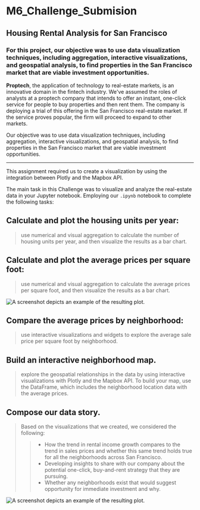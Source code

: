 # **M6_Challenge_Submision**
## **Housing Rental Analysis for San Francisco**
###  For this project, our objective was to use data visualization techniques, including aggregation, interactive visualizations, and geospatial analysis, to find properties in the San Francisco market that are viable investment opportunities.


**Proptech**, the application of technology to real-estate markets, is an innovative domain in the fintech industry. We've assumed the roles of analysts at a proptech company that intends to offer an instant, one-click service for people to buy properties and then rent them. The company is deploying a trial of this offering in the San Francisco real-estate market. If the service proves popular, the firm will proceed to expand to other markets.

Our objective was to use data visualization techniques, including aggregation, interactive visualizations, and geospatial analysis, to find properties in the San Francisco market that are viable investment opportunities.

---

This assignment required us to create a visualization by using the integration between Plotly and the Mapbox API. 

The main task in this Challenge was to visualize and analyze the real-estate data in your Jupyter notebook. Employing our `.ipynb` notebook to complete the following tasks:

## Calculate and plot the housing units per year:
> use numerical and visual aggregation to calculate the number of housing units per year, and then visualize the results as a bar chart.

## Calculate and plot the average prices per square foot:
> use numerical and visual aggregation to calculate the average prices per square foot, and then visualize the results as a bar chart.

![A screenshot depicts an example of the resulting plot.](https://github.com/sfkonrad/M6_Challenge_Submission/blob/main/Images/M6C_Price-per-sf-and-gross-rents%20.jpg)

## Compare the average prices by neighborhood:
> use interactive visualizations and widgets to explore the average sale price per square foot by neighborhood.

## Build an interactive neighborhood map.
> explore the geospatial relationships in the data by using interactive visualizations with Plotly and the Mapbox API. To build your map, use the DataFrame, which includes the neighborhood location data with the average prices.

## Compose our data story.
> Based on the visualizations that we created, we considered the following:
>> - How the trend in rental income growth compares to the trend in sales prices and whether this same trend holds true for all the neighborhoods across San Francisco.
>> - Developing insights to share with our company about the potential one-click, buy-and-rent strategy that they are pursuing. 
>> - Whether any neighborhoods exist that would suggest opportunity for immediate investment and why.

![A screenshot depicts an example of the resulting plot.](/Images/M6C_plot-Price-per-sf-and-gross-rents.jpg)

